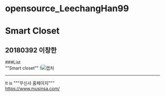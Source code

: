 # opensource_LeechangHan99
Smart Closet
============

20180392 이창한
----------------

###List         
""Smart closet""
!![캡처](https://user-images.githubusercontent.com/89891838/139520196-4812c9db-dc2e-4952-84e1-dd749864fb09.PNG)
<hr/>

It is """무신사 홈페이지"""          
<https://www.musinsa.com/>
